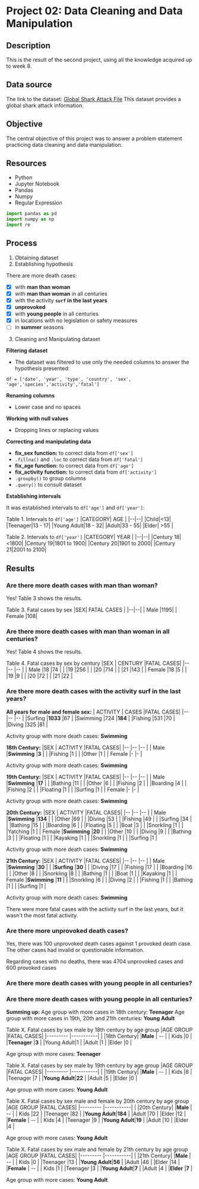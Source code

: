 # Project 02: Data Cleaning and Data Manipulation 

## Description
This is the result of the second project, using all the knowledge acquired up to week 8.

## Data source
The link to the dataset:  [Global Shark Attack File](http://www.sharkattackfile.net/incidentlog.htm)
This dataset provides a global shark attack information.

## Objective
The central objective of this project was to answer a problem statement practicing data cleaning and data manipulation.

## Resources

 - Python
 - Jupyter Notebook
 - Pandas
 - Numpy
 - Regular Expression

```python
import pandas as pd
import numpy as np
import re
```
## Process

 1. Obtaining dataset
 2. Establishing hypothesis

There are more death cases:
 - [x] with **man than woman**
 - [x] with **man than woman** in all centuries
 - [x] with the activity **`surf` in the last years** 
 - [x] **unprovoked** 
 - [x] with **young people** in all centuries
 - [x] in locations with no legislation or safety measures 
 - [ ] in **summer** seasons
	
 3. Cleaning and Manipulating dataset
 
 **Filtering dataset**
 
   - The dataset was filtered to use only the needed columns to answer the hypothesis presented: 

```df = ['date', 'year', 'type', 'country', 'sex', 'age','species','activity','fatal']```

 **Renaming columns**
 
   - Lower case and no spaces
    
 **Working with null values**
 
   - Dropping lines or replacing values
    
 **Correcting and manipulating data**
 
   - **fix_sex function:** to correct data from `df['sex']`
   - `.fillna()` and `.loc` to correct data from `df['fatal']`
   - **fix_age function:** to correct data from `df['age']`
   - **fix_activity function:** to correct data from `df['activity']`
   - `.groupby()` to group columns
   - `.query()` to consult dataset
 
 **Establishing intervals**
 
It was established intervals to `df['age']` and `df['year']`:

Table 1. Intervals to `df['age']`
|CATEGORY| AGE |
|--|--|
|Child|<13|
|Teenager|13 - 17|
|Young Adult|18 - 32|
|Adult|33 - 55|
|Elder| >55 |
    
 Table 2. Intervals to `df['year']`
|CATEGORY| YEAR |
|--|--|
|Century 18|<1800|
|Century 19|1801 to 1900|
|Century 20|1901 to 2000|
|Century 21|2001 to 2100|


## Results

### Are there more death cases with man than woman?
Yes! Table 3 shows the results.

Table 3. Fatal cases by sex 
|SEX| FATAL CASES |
|--|--|
| Male |1195|
| Female |108|

### Are there more death cases with man than woman in all centuries?
Yes! Table 4 shows the results.

Table 4. Fatal cases by sex by century
|SEX      | CENTURY  |FATAL CASES|
|--       |--        |--         |
| Male    |18        |74         |
|         |19        |256        |
|         |20        |714        |
|         |21        |143        |
| Female  |18        |5          |
|         |19        |9          |
|         |20        |72         |
|         |21        |22         |

### Are there more death cases with the activity surf in the last years?

**All years for male and female sex:**
| ACTIVITY |   CASES   |FATAL CASES|
|--        |--         |--         |
|Surfing   |**1033**      |67         |
|Swimming  |724        |**184**        |
|Fishing   |531        |70         |
|Diving    |325        |81         |

Activity group with more death cases: **Swimming**

**18th Century:**
|SEX      | ACTIVITY |FATAL CASES|
|--       |--        |--         |
| Male    |**Swimming**  |**3**          |
|         |Fishing   |1          |
|         |Other     |1          |
| Female  |-         |-          |

Activity group with more death cases: **Swimming**

**19th Century:**
|SEX      | ACTIVITY |FATAL CASES|
|--       |--        |--         |
| Male    |**Swimming**  |**17**         |
|         |Bathing   |11         |
|         |Other     |6          |
|         |Fishing   |2          |
|         |Boarding  |4          |
|         |Fishing   |2          |
|         |Floating  |1          |
|         |Surfing   |1          |
| Female  |-         |-          |


Activity group with more death cases: **Swimming**

**20th Century:**
|SEX      | ACTIVITY |FATAL CASES|
|--       |--        |--         |
| Male    |**Swimming**  |**134**        |
|         |Other     |69         |
|         |Diving    |53         |
|         |Fishing   |49         |
|         |Surfing   |34         |
|         |Bathing   |15         |
|         |Boarding  |6          |
|         |Floating  |5          |
|         |Boat      |3          |
|         |Snorkling |1          |
|         |Yatching  |1          |
| Female  |**Swimming**  |**20**         |
|         |Other     |10         |
|         |Diving    |9          |
|         |Bathing   |3          |
|         |Floating  |1          |
|         |Kayaking  |1          |
|         |Snorkling |1          |
|         |Surfing   |1          |

Activity group with more death cases: **Swimming**

**21th Century:**
|SEX      | ACTIVITY |FATAL CASES|
|--       |--        |--         |
| Male    |**Swimming**  |**30**         |
|         |**Surfing**   |**30**         |
|         |Diving    |17         |
|         |Fishing   |17         |
|         |Boarding  |16         |
|         |Other     |8          |
|         |Snorkling |8          |
|         |Bathing   |1          |
|         |Boat      |1          |
|         |Kayaking  |1          |
| Female  |**Swimming**  |**11**         |
|         |Snorkling |6          |
|         |Diving    |2          |
|         |Fishing   |1          |
|         |Bathing   |1          |
|         |Surfing   |1          |

Activity group with more death cases: **Swimming**


There were more fatal cases with the activity surf in the last years, but it wasn't the most fatal activity.

### Are there more unprovoked death cases?

Yes, there was 100 unprovoked death cases against 1 provoked death case. The other cases had invalid or questionable information.

Regarding cases with no deaths, there was 4704 unprovoked cases and 600 provoked cases

### Are there more death cases with young people in all centuries?



### Are there more death cases with young people in all centuries?

**Summing up:**
Age group with more cases in 18th century: **Teenager**
Age group with more cases in 19th, 20th and 21th centuries: **Young Adult**

Table X. Fatal cases by sex male by 18th century by age group
|AGE GROUP  |FATAL CASES|
|---------  |-----------|
|           |18th Century|
|**Male**   | --        |
| Kids      |0          |
|**Teenager**   |**3**         |
|Young Adult|1          |
|Adult      |1          |
|Elder      |0          |

Age group with more cases: **Teenager**

Table X. Fatal cases by sex male by 19th century by age group
|AGE GROUP  |FATAL CASES|
|---------  |-----------|
|           |19th Century|
|**Male**   | --        |
| Kids      |8          |
|Teenager   |7          |
|**Young Adult**|**22**         |
|Adult      |5          |
|Elder      |0          |

Age group with more cases: **Young Adult**

Table X. Fatal cases by sex male and female by 20th century by age group
|AGE GROUP  |FATAL CASES|
|---------  |-----------|
|           |20th Century|
|**Male**   | --        |
| Kids      |22         |
|Teenager   |82         |
|**Young Adult**|**184**        |
|Adult      |70         |
|Elder      |12         |
|**Female** | --        |
| Kids      |4          |
|Teenager   |9          |
|**Young Adult**|**19**         |
|Adult      |10         |
|Elder      |4          |

Age group with more cases: **Young Adult**

Table X. Fatal cases by sex male and female by 21th century by age group
|AGE GROUP  |FATAL CASES|
|---------  |-----------|
|           |21th Century|
|**Male**   | --        |
| Kids      |0          |
|Teenager   |13         |
|**Young Adult**|**56**         |
|Adult      |46         |
|Elder      |14         |
|**Female** | --        |
| Kids      |1          |
|Teenager   |3          |
|**Young Adult**|**7**          |
|Adult      |4          |
|**Elder**      |**7**          |

Age group with more cases: **Young Adult**






